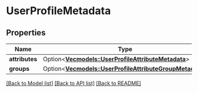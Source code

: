 # UserProfileMetadata

## Properties

Name | Type | Description | Notes
------------ | ------------- | ------------- | -------------
**attributes** | Option<[**Vec<models::UserProfileAttributeMetadata>**](UserProfileAttributeMetadata.md)> |  | [optional]
**groups** | Option<[**Vec<models::UserProfileAttributeGroupMetadata>**](UserProfileAttributeGroupMetadata.md)> |  | [optional]

[[Back to Model list]](../README.md#documentation-for-models) [[Back to API list]](../README.md#documentation-for-api-endpoints) [[Back to README]](../README.md)


